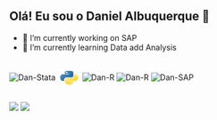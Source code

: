 ## Olá! Eu sou o Daniel Albuquerque 👋

- 🔭 I’m currently working on SAP
- 🌱 I’m currently learning Data add Analysis
  
<div style="display: inline_block"><br>
    <img align="center" alt="Dan-Stata" height="40" width="50"
    src="https://cdn.jsdelivr.net/gh/devicons/devicon@latest/icons/stata/stata-original-wordmark.svg" />
  <img align="center" alt="Dan-Python" height="30" width="40" 
    src="https://raw.githubusercontent.com/devicons/devicon/master/icons/python/python-original.svg">
  <img align="center" alt="Dan-R" height="30" width="40" 
    src="https://cdn.jsdelivr.net/gh/devicons/devicon@latest/icons/r/r-original.svg" />
  <img align="center" alt="Dan-R" height="30" width="40"   
    src="https://cdn.jsdelivr.net/gh/devicons/devicon@latest/icons/azuresqldatabase/azuresqldatabase-original.svg" />
  <img align="center" alt="Dan-SAP" height="30" width="55"  
    src="https://upload.wikimedia.org/wikipedia/commons/thumb/8/8f/SAP-Logo.svg/743px-SAP-Logo.svg.png?20120426114443" />
  <div/>

##  

<div>
  <a href="https://www.linkedin.com/in/daniel-evilazio/" target="_blank"><img src="https://img.shields.io/badge/-LinkedIn-%230077B5?style=for-the-badge&logo=linkedin&logoColor=white" target="_blank"></a>
  <a href="https://lattes.cnpq.br/0312115909093021" target="_blank"><img src="https://img.shields.io/badge/-Lattes-orange?style=for-the-badge&logo=GitBook&logoColor=white" target="_blank"></a>

  
</div>
